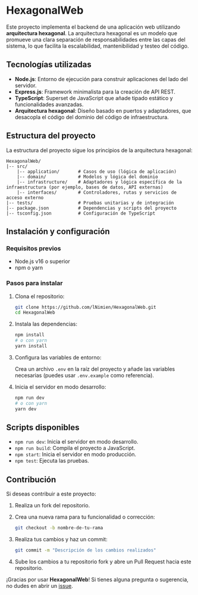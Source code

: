 # HexagonalWeb

Este proyecto implementa el backend de una aplicación web utilizando **arquitectura hexagonal**. La arquitectura hexagonal es un modelo que promueve una clara separación de responsabilidades entre las capas del sistema, lo que facilita la escalabilidad, mantenibilidad y testeo del código.

## Tecnologías utilizadas

- **Node.js**: Entorno de ejecución para construir aplicaciones del lado del servidor.
- **Express.js**: Framework minimalista para la creación de API REST.
- **TypeScript**: Superset de JavaScript que añade tipado estático y funcionalidades avanzadas.
- **Arquitectura hexagonal**: Diseño basado en puertos y adaptadores, que desacopla el código del dominio del código de infraestructura.

## Estructura del proyecto

La estructura del proyecto sigue los principios de la arquitectura hexagonal:

```
HexagonalWeb/
|-- src/
    |-- application/       # Casos de uso (lógica de aplicación)
    |-- domain/            # Modelos y lógica del dominio
    |-- infrastructure/    # Adaptadores y lógica específica de la infraestructura (por ejemplo, bases de datos, API externas)
    |-- interfaces/        # Controladores, rutas y servicios de acceso externo
|-- tests/                 # Pruebas unitarias y de integración
|-- package.json           # Dependencias y scripts del proyecto
|-- tsconfig.json          # Configuración de TypeScript
```

## Instalación y configuración

### Requisitos previos

- Node.js v16 o superior
- npm o yarn

### Pasos para instalar

1. Clona el repositorio:

   ```bash
   git clone https://github.com/lNimien/HexagonalWeb.git
   cd HexagonalWeb
   ```

2. Instala las dependencias:

   ```bash
   npm install
   # o con yarn
   yarn install
   ```

3. Configura las variables de entorno:

   Crea un archivo `.env` en la raíz del proyecto y añade las variables necesarias (puedes usar `.env.example` como referencia).

4. Inicia el servidor en modo desarrollo:

   ```bash
   npm run dev
   # o con yarn
   yarn dev
   ```

## Scripts disponibles

- `npm run dev`: Inicia el servidor en modo desarrollo.
- `npm run build`: Compila el proyecto a JavaScript.
- `npm start`: Inicia el servidor en modo producción.
- `npm test`: Ejecuta las pruebas.

## Contribución

Si deseas contribuir a este proyecto:

1. Realiza un fork del repositorio.
2. Crea una nueva rama para tu funcionalidad o corrección:

   ```bash
   git checkout -b nombre-de-tu-rama
   ```

3. Realiza tus cambios y haz un commit:

   ```bash
   git commit -m "Descripción de los cambios realizados"
   ```

4. Sube los cambios a tu repositorio fork y abre un Pull Request hacia este repositorio.


¡Gracias por usar **HexagonalWeb**! Si tienes alguna pregunta o sugerencia, no dudes en abrir un [issue](https://github.com/lNimien/HexagonalWeb/issues).

